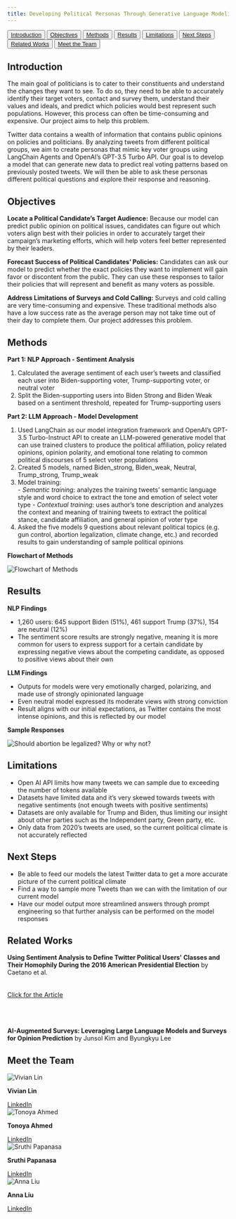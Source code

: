 ```yaml
---
title: Developing Political Personas Through Generative Language Modeling
---
```


<link rel="stylesheet" type="text/css" href="style.css">

<button><a href="#Introduction">Introduction</a></button>
<button><a href="#Objectives">Objectives</a></button>
<button><a href="#Methods">Methods</a></button>
<button><a href="#Results">Results</a></button>
<button><a href="#Limitations">Limitations</a></button>
<button><a href="#Next">Next Steps</a></button>
<button><a href="#RelatedW">Related Works</a></button>
<button><a href="#Meet">Meet the Team</a></button>


## Introduction
<p id="Introduction">
  <span class="new-line">The main goal of politicians is to cater to their constituents and understand the changes they want to see. To do so, they need to be able to accurately identify their target voters, contact and survey them, understand their values and ideals, and predict which policies would best represent such populations. However, this process can often be time-consuming and expensive. Our project aims to help this problem. </span>
  
  <span style="margin-top: 20px;" class="new-line">Twitter data contains a wealth of information that contains public opinions on policies and politicians. By analyzing tweets from different political groups, we aim to create personas that mimic key voter groups using LangChain Agents and OpenAI’s GPT-3.5 Turbo API. Our goal is to develop a model that can generate new data to predict real voting patterns based on previously posted tweets. We will then be able to ask these personas different political questions and explore their response and reasoning. </span>
</p>

## Objectives
<p id="Objectives">
  <span class="new-line"><strong>Locate a Political Candidate’s Target Audience:</strong>
  Because our model can predict public opinion on political issues, candidates can figure out which voters align best with their policies in order to accurately target their campaign’s marketing efforts, which will help voters feel better represented by their leaders.</span>
    
  <span style="margin-top: 20px;" class="new-line"><strong>Forecast Success of Political Candidates’ Policies:</strong>
  Candidates can ask our model to predict whether the exact policies they want to implement will gain favor or discontent from the public. They can use these responses to tailor their policies that will represent and benefit as many voters as possible.</span>


  <span style="margin-top: 20px;" class="new-line"><strong>Address Limitations of Surveys and Cold Calling:</strong>
  Surveys and cold calling are very time-consuming and expensive. These traditional methods also have a low success rate as the average person may not take time out of their day to complete them. Our project addresses this problem.</span>

</p>

## Methods
<p id="Methods">
  <span class="new-line"><strong>Part 1: NLP Approach - Sentiment Analysis</strong></span>
  <ol>
    <li>Calculated the average sentiment of each user’s tweets and classified each user into Biden-supporting voter, Trump-supporting voter, or neutral voter</li>
    <li>Split the Biden-supporting users into Biden Strong and Biden Weak based on a sentiment threshold, repeated for Trump-supporting users</li>
  </ol>

  <span style="margin-top: 20px;" class="new-line"><strong>Part 2: LLM Approach - Model Development</strong></span>
  <ol>
    <li>Used LangChain as our model integration framework and OpenAI’s GPT-3.5 Turbo-Instruct API to create an LLM-powered generative model that can use trained clusters to produce the political affiliation, policy related opinions, opinion polarity, and emotional tone relating to common political discourses of 5 select voter populations</li>
    <li>Created 5 models, named Biden_strong, Biden_weak, Neutral, Trump_strong, Trump_weak</li>
    <li>Model training:
      <div>
          <span class="new-line"> - <em>Semantic training</em>: analyzes the training tweets’ semantic language style and word choice to extract the tone and emotion of select voter type </span>
          <span class="new-line"> - <em>Contextual training</em>: uses author’s tone description and analyzes the context and meaning of training tweets to extract the political stance, candidate affiliation, and general opinion of voter type </span>
      </div>
    </li>
    <li>Asked the five models 9 questions about relevant political topics (e.g. gun control, abortion legalization, climate change, etc.) and recorded results to gain understanding of sample political opinions</li>
  </ol>

  <div>
    <p><strong>Flowchart of Methods</strong></p>
    <img src="flowchart.png" alt="Flowchart of Methods">
  </div>
</p>

## Results
<p id="Results">
  <span class="new-line"><strong>NLP Findings</strong></span>
  <ul>
    <li>1,260 users: 645 support Biden (51%), 461 support Trump (37%), 154 are neutral (12%)</li>
    <li>The sentiment score results are strongly negative, meaning it is more common for users to express support for a certain candidate by expressing negative views about the competing candidate, as opposed to positive views about their own</li>
  </ul>

  <span class="new-line"><strong>LLM Findings</strong></span>
    <ul>
      <li>Outputs for models were very emotionally charged, polarizing, and made use of strongly opinionated language</li>
      <li>Even neutral model expressed its moderate views with strong conviction</li>
      <li>Result aligns with our initial expectations, as Twitter contains the most intense opinions, and this is reflected by our model</li>
    </ul>
</p>

<div>
    <p><strong>Sample Responses</strong></p>
    <img src="abortion.png" alt="Should abortion be legalized? Why or why not?">
</div>

## Limitations
<p id="Limitations">
  <ul>
    <li>Open AI API limits how many tweets we can sample due to exceeding the number of tokens available</li>
    <li>Datasets have limited data and it’s very skewed towards tweets with negative sentiments (not enough tweets with positive sentiments)</li>
    <li>Datasets are only available for Trump and Biden, thus limiting our insight about other parties such as the Independent party, Green party, etc.</li>
    <li>Only data from 2020’s tweets are used, so the current political climate is not accurately reflected</li>
  </ul>
</p>

## Next Steps
<p id="Next"> 
  <ul>
    <li>Be able to feed our models the latest Twitter data to get a more accurate picture of the current political climate</li>
    <li>Find a way to sample more Tweets than we can with the limitation of our current model</li>
    <li>Have our model output more streamlined answers through prompt engineering so that further analysis can be performed on the model responses</li>
  </ul>
</p>

## Related Works
<p id="RelatedW">
 <strong>Using Sentiment Analysis to Define Twitter Political Users' Classes and Their Homophily During the 2016 American Presidential Election</strong> by Caetano et al.
  <br>
  <br>
  <br>
  <a href="https://jisajournal.springeropen.com/articles/10.1186/s13174-018-0089-0#Sec3" class="button">Click for the Article</a>
  <br>
  <br>
  <br>
  <br>

  <span class="new-line"><strong>AI-Augmented Surveys: Leveraging Large Language Models and Surveys for Opinion Prediction</strong> by Junsol Kim and Byungkyu Lee </span>
  <!--<div>
    <a href="https://arxiv.org/abs/2305.09620" class="button">Click for the Article</a> 
  </div> -->
</p>

## Meet the Team
<p id="Meet">
  <div class="gallery">
    <div>
        <img src="vivian.jpg" alt="Vivian Lin">
        <p><strong>Vivian Lin</strong></p>
        <a href="https://www.linkedin.com/in/vivian-esther-lin/" class="button">LinkedIn</a>
    </div>
    <div>
        <img src="sruthip.png" alt="Tonoya Ahmed">
        <p><strong>Tonoya Ahmed</strong></p>
        <a href="https://www.linkedin.com/in/tonoya-ahmed-534820188/" class="button">LinkedIn</a>
    </div> 
    <div>
        <img src="sruthip.png" alt="Sruthi Papanasa">
        <p><strong>Sruthi Papanasa</strong></p>
        <a href="https://www.linkedin.com/in/sruthi-papanasa/" class="button">LinkedIn</a>
    </div>
   <div>
        <img src="anna.png" alt="Anna Liu">
        <p><strong>Anna Liu</strong></p>
        <a href="https://www.linkedin.com/in/annaliu2/" class="button">LinkedIn</a>
    </div> 
  </div>
</p>
